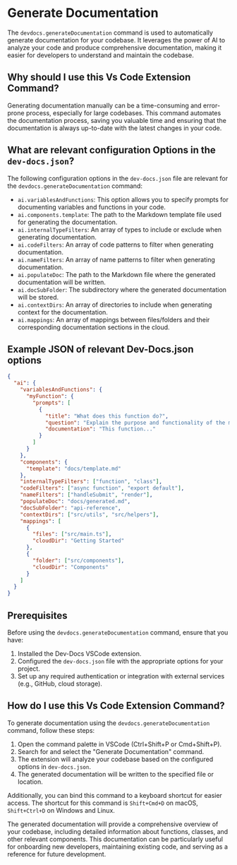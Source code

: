 
  
  # **Generate Documentation**

The `devdocs.generateDocumentation` command is used to automatically generate documentation for your codebase. It leverages the power of AI to analyze your code and produce comprehensive documentation, making it easier for developers to understand and maintain the codebase.

## Why should I use this Vs Code Extension Command?

Generating documentation manually can be a time-consuming and error-prone process, especially for large codebases. This command automates the documentation process, saving you valuable time and ensuring that the documentation is always up-to-date with the latest changes in your code.

## What are relevant configuration Options in the `dev-docs.json`?

The following configuration options in the `dev-docs.json` file are relevant for the `devdocs.generateDocumentation` command:

- `ai.variablesAndFunctions`: This option allows you to specify prompts for documenting variables and functions in your code.
- `ai.components.template`: The path to the Markdown template file used for generating the documentation.
- `ai.internalTypeFilters`: An array of types to include or exclude when generating documentation.
- `ai.codeFilters`: An array of code patterns to filter when generating documentation.
- `ai.nameFilters`: An array of name patterns to filter when generating documentation.
- `ai.populateDoc`: The path to the Markdown file where the generated documentation will be written.
- `ai.docSubFolder`: The subdirectory where the generated documentation will be stored.
- `ai.contextDirs`: An array of directories to include when generating context for the documentation.
- `ai.mappings`: An array of mappings between files/folders and their corresponding documentation sections in the cloud.

## Example JSON of relevant Dev-Docs.json options

```json
{
  "ai": {
    "variablesAndFunctions": {
      "myFunction": {
        "prompts": [
          {
            "title": "What does this function do?",
            "question": "Explain the purpose and functionality of the myFunction function.",
            "documentation": "This function..."
          }
        ]
      }
    },
    "components": {
      "template": "docs/template.md"
    },
    "internalTypeFilters": ["function", "class"],
    "codeFilters": ["async function", "export default"],
    "nameFilters": ["handleSubmit", "render"],
    "populateDoc": "docs/generated.md",
    "docSubFolder": "api-reference",
    "contextDirs": ["src/utils", "src/helpers"],
    "mappings": [
      {
        "files": ["src/main.ts"],
        "cloudDir": "Getting Started"
      },
      {
        "folder": ["src/components"],
        "cloudDir": "Components"
      }
    ]
  }
}
```

## Prerequisites

Before using the `devdocs.generateDocumentation` command, ensure that you have:

1. Installed the Dev-Docs VSCode extension.
2. Configured the `dev-docs.json` file with the appropriate options for your project.
3. Set up any required authentication or integration with external services (e.g., GitHub, cloud storage).

## How do I use this Vs Code Extension Command?

To generate documentation using the `devdocs.generateDocumentation` command, follow these steps:

1. Open the command palette in VSCode (Ctrl+Shift+P or Cmd+Shift+P).
2. Search for and select the "Generate Documentation" command.
3. The extension will analyze your codebase based on the configured options in `dev-docs.json`.
4. The generated documentation will be written to the specified file or location.

Additionally, you can bind this command to a keyboard shortcut for easier access. The shortcut for this command is `Shift+Cmd+D` on macOS, `Shift+Ctrl+D` on Windows and Linux.

The generated documentation will provide a comprehensive overview of your codebase, including detailed information about functions, classes, and other relevant components. This documentation can be particularly useful for onboarding new developers, maintaining existing code, and serving as a reference for future development.
  
  